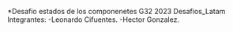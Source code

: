 *Desafio estados de los componenetes G32 2023 Desafios_Latam
Integrantes:
-Leonardo Cifuentes.
-Hector Gonzalez.